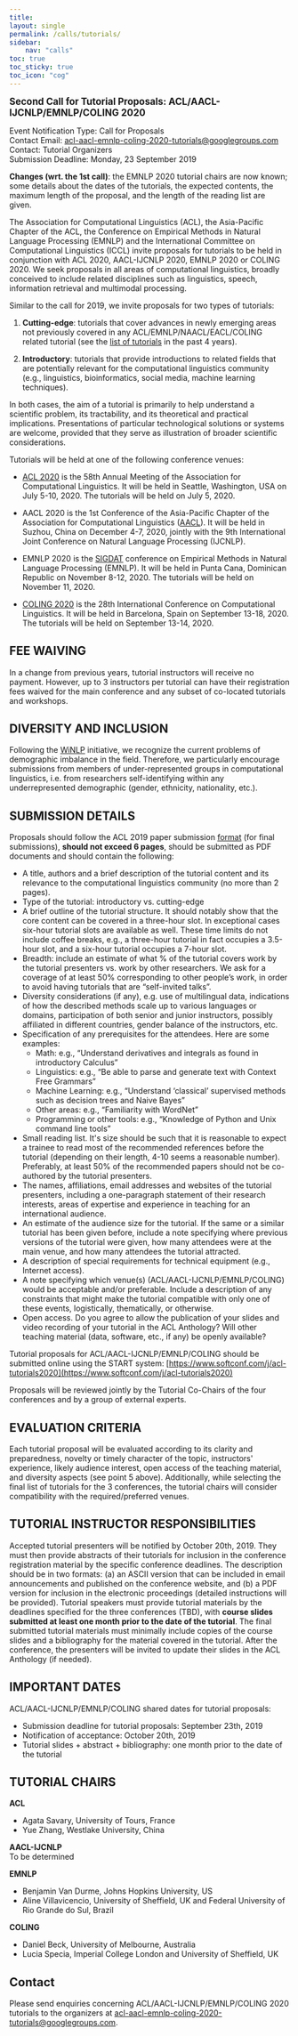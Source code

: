 ```yaml
---
title: 
layout: single
permalink: /calls/tutorials/
sidebar: 
    nav: "calls"
toc: true
toc_sticky: true
toc_icon: "cog"
---
```


<span style="font-weight: bolder;font-size: larger;">Second Call for Tutorial Proposals: ACL/AACL-IJCNLP/EMNLP/COLING 2020</span>


Event Notification Type: Call for Proposals <br/>
Contact Email: [acl-aacl-emnlp-coling-2020-tutorials@googlegroups.com](mailto:acl-aacl-emnlp-coling-2020-tutorials@googlegroups.com)<br/>
Contact: Tutorial Organizers <br/>
Submission Deadline: Monday, 23 September 2019 <br/>

**Changes (wrt. the 1st call)**: the EMNLP 2020 tutorial chairs are now known; some details about the dates of the tutorials, the expected contents, the maximum length of the proposal, and the length of the reading list are given. <br/> 


The Association for Computational Linguistics (ACL), the Asia-Pacific Chapter of the ACL, 
the Conference on Empirical Methods in Natural Language Processing (EMNLP) and the International Committee on Computational Linguistics (ICCL) invite proposals for tutorials to be held in conjunction with ACL 2020, AACL-IJCNLP 2020, EMNLP 2020 or COLING 2020. We seek proposals in all areas of computational linguistics, broadly conceived to include related disciplines such as linguistics, speech, information retrieval and multimodal processing. 
 
Similar to the call for  2019, we invite proposals for two types of tutorials:

1. **Cutting-edge**: tutorials that cover advances in newly emerging areas not previously covered in any ACL/EMNLP/NAACL/EACL/COLING related tutorial (see the [list of tutorials](https://www.aclweb.org/adminwiki/index.php?title=Past_tutorials) in the past 4 years).

2. **Introductory**: tutorials that provide introductions to related fields that are potentially relevant for the computational linguistics community (e.g., linguistics, bioinformatics, social media, machine learning techniques).

In both cases, the aim of a tutorial is primarily to help understand a scientific problem, its tractability, and its theoretical and practical implications. Presentations of particular technological solutions or systems are welcome, provided that they serve as illustration of broader scientific considerations.


Tutorials will be held at one of the following conference venues:

- [ACL 2020](https://acl2020.org/) is the 58th Annual Meeting of the Association for Computational Linguistics. It will be held in Seattle, Washington, USA on July 5-10, 2020. The tutorials will be held on July 5, 2020. 

- AACL 2020 is the 1st Conference of the Asia-Pacific Chapter of the Association for Computational Linguistics ([AACL](http://aaclweb.org/about/index.html)). It will be held in Suzhou, China on December 4-7, 2020, jointly with the 9th International Joint Conference on Natural Language Processing (IJCNLP). 

- EMNLP 2020 is the [SIGDAT](https://sigdat.org/) conference on Empirical Methods in Natural Language Processing (EMNLP). It will be held in Punta Cana, Dominican Republic on November 8-12, 2020. The tutorials will be held on November 11, 2020.

- [COLING 2020](https://coling2020.org/) is the 28th International Conference on Computational Linguistics. It will be held in Barcelona, Spain on September 13-18, 2020. The tutorials will be held on September 13-14, 2020.


## FEE WAIVING

In a change from previous years, tutorial instructors will receive no payment. However, up to 3 instructors per tutorial can have their registration fees waived for the main conference and any subset of co-located tutorials and workshops.

## DIVERSITY AND INCLUSION

Following the [WiNLP](http://www.winlp.org/winlp-2019-workshop/2nd-call-for-papers/) initiative, we recognize the current problems of demographic imbalance in the field. Therefore, we particularly encourage submissions from members of under-represented groups in computational linguistics, i.e. from researchers self-identifying within any underrepresented demographic (gender, ethnicity, nationality, etc.).

## SUBMISSION DETAILS

Proposals should follow the ACL 2019 paper submission [format](http://www.acl2019.org/EN/call-for-papers.xhtml) (for final submissions), **should not exceed 6 pages**, should be submitted as PDF documents and should contain the following:

- A title, authors and a brief description of the tutorial content and its relevance to the computational linguistics community (no more than 2 pages).
- Type of the tutorial: introductory vs. cutting-edge
- A brief outline of the tutorial structure. It should notably show that the core content can be covered in a three-hour slot. In exceptional cases six-hour tutorial slots are available as well. These time limits do not include coffee breaks, e.g., a three-hour tutorial in fact occupies a 3.5-hour slot, and a six-hour tutorial occupies a 7-hour slot.
- Breadth: include an estimate of what % of the tutorial covers work by the tutorial  presenters vs. work by other researchers. We ask for a coverage of at least 50% corresponding to other people’s work, in order to avoid having tutorials that are “self-invited talks”.
- Diversity considerations (if any), e.g. use of multilingual data, indications of how the described methods scale up to various languages or domains, participation of both senior and junior instructors, possibly affiliated in different countries, gender balance of the instructors, etc.
- Specification of any prerequisites for the attendees. Here are some examples:
    + Math: e.g., “Understand derivatives and integrals as found in introductory Calculus”
    + Linguistics: e.g., “Be able to parse and generate text with Context Free Grammars”
    + Machine Learning: e.g., “Understand ‘classical’ supervised methods such as decision trees and Naive Bayes”
    + Other areas: e.g., “Familiarity with WordNet”
    + Programming or other tools: e.g., “Knowledge of Python and Unix command line tools”
- Small reading list. It's size should be such that it is reasonable to expect a trainee to read most of the recommended references before the tutorial (depending on their length, 4-10 seems a reasonable number). Preferably, at least 50% of the recommended papers should not be co-authored by the tutorial presenters.
- The names, affiliations, email addresses and websites of the tutorial presenters, including a one-paragraph statement of their research interests, areas of expertise and experience in teaching for an international audience.
- An estimate of the audience size for the tutorial. If the same or a similar tutorial has been given before, include a note specifying where previous versions of the tutorial were given, how many attendees were at the main venue, and how many attendees the tutorial attracted.
- A description of special requirements for technical equipment (e.g., Internet access).
- A note specifying which venue(s) (ACL/AACL-IJCNLP/EMNLP/COLING) would be acceptable and/or preferable. Include a description of any constraints that might make the tutorial compatible with only one of these events, logistically, thematically, or otherwise.
- Open access. Do you agree to allow the publication of your slides and video recording of your tutorial in the ACL Anthology? Will other teaching material (data, software, etc., if any) be openly available?

Tutorial proposals for ACL/AACL-IJCNLP/EMNLP/COLING should be submitted online using the START system: [https://www.softconf.com/j/acl-tutorials2020](https://www.softconf.com/j/acl-tutorials2020) 

<!--
<div class="text-center">
<a href="https://www.softconf.com/j/acl-tutorials2020" target="_blank" class="btn btn-primary">Submit a Proposal</a></div>
-->

Proposals will be reviewed jointly by the Tutorial Co-Chairs of the four conferences and by a group of external experts.

## EVALUATION CRITERIA

Each tutorial proposal will be evaluated according to its clarity and preparedness, novelty or timely character of the topic, instructors' experience, likely audience interest, open access of the teaching material, and diversity aspects (see point 5 above). Additionally, while selecting the final list of tutorials for the 3 conferences, the tutorial chairs will consider compatibility with the required/preferred venues.

## TUTORIAL INSTRUCTOR RESPONSIBILITIES

Accepted tutorial presenters will be notified by October 20th, 2019. They must then provide abstracts of their tutorials for inclusion in the conference registration material by the specific conference deadlines. The description should be in two formats: (a) an ASCII version that can be included in email announcements and published on the conference website, and (b) a PDF version for inclusion in the electronic proceedings (detailed instructions will be provided). Tutorial speakers must provide tutorial materials by the deadlines specified for the three conferences (TBD), with **course slides submitted at least one month prior to the date of the tutorial**. The final submitted tutorial materials must minimally include copies of the course slides and a bibliography for the material covered in the tutorial. After the conference, the presenters will be invited to update their slides in the ACL Anthology (if needed).


## IMPORTANT DATES

ACL/AACL-IJCNLP/EMNLP/COLING shared dates for tutorial proposals:
- Submission deadline for tutorial proposals: September 23th, 2019
- Notification of acceptance: October 20th, 2019
- Tutorial slides + abstract + bibliography: one month prior to the date of the tutorial

## TUTORIAL CHAIRS

**ACL**<br/>
- Agata Savary, University of Tours, France <br/>
- Yue Zhang, Westlake University, China

**AACL-IJCNLP**<br/>
To be determined

**EMNLP**<br/>
- Benjamin Van Durme, Johns Hopkins University, US <br/>
- Aline Villavicencio, University of Sheffield, UK and Federal University of Rio Grande do Sul, Brazil

  
**COLING**<br/>
- Daniel Beck, University of Melbourne, Australia <br/>
- Lucia Specia, Imperial College London and University of Sheffield, UK

## Contact 

Please send enquiries concerning ACL/AACL-IJCNLP/EMNLP/COLING 2020 tutorials to the organizers at [acl-aacl-emnlp-coling-2020-tutorials@googlegroups.com](mailto:acl-aacl-emnlp-coling-2020-tutorials@googlegroups.com).


